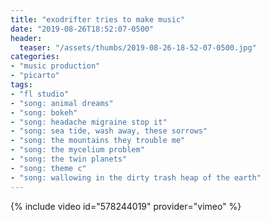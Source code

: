 ```yaml
---
title: "exodrifter tries to make music"
date: "2019-08-26T18:52:07-0500"
header:
  teaser: "/assets/thumbs/2019-08-26-18-52-07-0500.jpg"
categories:
- "music production"
- "picarto"
tags:
- "fl studio"
- "song: animal dreams"
- "song: bokeh"
- "song: headache migraine stop it"
- "song: sea tide, wash away, these sorrows"
- "song: the mountains they trouble me"
- "song: the mycelium problem"
- "song: the twin planets"
- "song: theme c"
- "song: wallowing in the dirty trash heap of the earth"
---
```

{% include video id="578244019" provider="vimeo" %}
